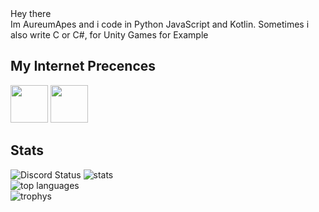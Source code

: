 <div>
Hey there <br>
Im AureumApes and i code in Python JavaScript and Kotlin.
Sometimes i also write C or C#, for Unity Games for Example

## My Internet Precences
<span>
<a href="https://discord.com/users/608920482284306434"><img height="60" width="60" src="https://cdn.jsdelivr.net/npm/simple-icons@v4/icons/discord.svg"/></a>
 <a href="https://www.reddit.com/user/AureumApes"><img height="60" width="60" src="https://cdn.jsdelivr.net/npm/simple-icons@4.22.0/icons/reddit.svg"></a>
</span>

## Stats
![Discord Status](https://discord.c99.nl/widget/theme-4/608920482284306434.png)
<img alt="stats" src="https://github-readme-stats.vercel.app/api?username=AureumApes&show_icons=true&count_private=true&theme=radical"><br>
<img alt="top languages" src="https://github-readme-stats.vercel.app/api/top-langs/?username=AureumApes&theme=radical"><br>
<img alt="trophys" src="https://github-profile-trophy.vercel.app/?username=AureumApes&theme=radical">
